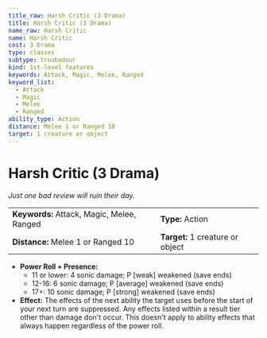 ```yaml
---
title_raw: Harsh Critic (3 Drama)
title: Harsh Critic (3 Drama)
name_raw: Harsh Critic
name: Harsh Critic
cost: 3 Drama
type: classes
subtype: troubadour
kind: 1st-level features
keywords: Attack, Magic, Melee, Ranged
keyword_list:
  - Attack
  - Magic
  - Melee
  - Ranged
ability_type: Action
distance: Melee 1 or Ranged 10
target: 1 creature or object
---
```


# Harsh Critic (3 Drama)

*Just one bad review will ruin their day.*

|                                            |                                  |
| :----------------------------------------- | :------------------------------- |
| **Keywords:** Attack, Magic, Melee, Ranged | **Type:** Action                 |
| **Distance:** Melee 1 or Ranged 10         | **Target:** 1 creature or object |

- **Power Roll + Presence:**
  - 11 or lower: 4 sonic damage; P \[weak\] weakened (save ends)
  - 12-16: 6 sonic damage; P \[average\] weakened (save ends)
  - 17+: 10 sonic damage; P \[strong\] weakened (save ends)
- **Effect:** The effects of the next ability the target uses before the start of your next turn are suppressed. Any effects listed within a result tier other than damage don't occur. This doesn't apply to ability effects that always happen regardless of the power roll.
